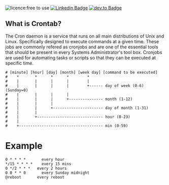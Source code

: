 ![licence:free to use](https://img.shields.io/badge/licence-free--to--use-blue)  [![Linkedin Badge](https://img.shields.io/badge/-gurpreetsingh89-blue?style=flat&logo=Linkedin&logoColor=white&link=https://www.linkedin.com/in/gurpreetsingh89/)](https://www.linkedin.com/in/gurpreetsingh89/)  [![dev.to Badge](https://img.shields.io/badge/-@gurpreetsingh-000000?style=flat&labelColor=000000&logo=dev.to&link=https://dev.to/gurpreetsingh)](https://dev.to/gurpreetsingh) 


## What is Crontab?
The Cron daemon is a service that runs on all main distributions of Unix and Linux. Specifically designed to execute commands at a given time. These jobs are commonly refered as cronjobs and are one of the essential tools that should be present in every Systems Administrator's tool box. Cronjobs are used for automating tasks or scripts so that they can be executed at specific time.

```
# [minute] [hour] [day] [month] [week day] [command to be executed]
#    *       *      *      *        *
#    |       |      |      |        |
#    |       |      |      |        +------ day of week (0-6) (Sunday=0)
#    |       |      |      |
#    |       |      |      +--------------- month (1-12)
#    |       |      |
#    |       |      +---------------------- day of month (1-31)
#    |       |
#    |       +----------------------------- hour (0-23)
#    |
#    +------------------------------------- min (0-59)
```

# Example
```
0 * * * *	    every hour
*/15 * * * *	every 15 mins
0 */2 * * *	  every 2 hours
0 0 * * 0	    every Sunday midnight
@reboot	      every reboot
```


